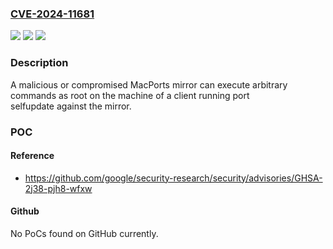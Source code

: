 ### [CVE-2024-11681](https://cve.mitre.org/cgi-bin/cvename.cgi?name=CVE-2024-11681)
![](https://img.shields.io/static/v1?label=Product&message=MacPorts&color=blue)
![](https://img.shields.io/static/v1?label=Version&message=%3D%20%3C%202.10.5%20&color=brighgreen)
![](https://img.shields.io/static/v1?label=Vulnerability&message=CWE-78%20Improper%20Neutralization%20of%20Special%20Elements%20used%20in%20an%20OS%20Command%20('OS%20Command%20Injection')&color=brighgreen)

### Description

A malicious or compromised MacPorts mirror can execute arbitrary commands as root on the machine of a client running port selfupdate against the mirror.

### POC

#### Reference
- https://github.com/google/security-research/security/advisories/GHSA-2j38-pjh8-wfxw

#### Github
No PoCs found on GitHub currently.

